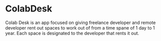 # ColabDesk
Colab Desk is an app focused on giving freelance developer and remote developer rent out spaces to work out of from a time spane of 1 day to 1 year. Each space is designated to the developer that rents it out.
